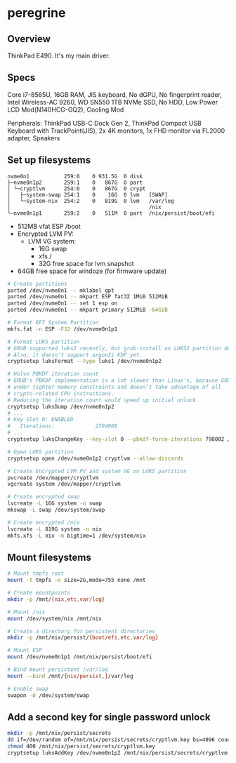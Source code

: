 # peregrine
## Overview
ThinkPad E490. It's my main driver.

## Specs
Core i7-8565U, 16GB RAM, JIS keyboard, No dGPU, No fingerprint reader, Intel Wireless-AC 9260, WD SN550 1TB NVMe SSD, No HDD, Low Power LCD Mod(N140HCG-GQ2), Cooling Mod

Peripherals: ThinkPad USB-C Dock Gen 2, ThinkPad Compact USB Keyboard with TrackPoint(JIS), 2x 4K monitors, 1x FHD monitor via FL2000 adapter, Speakers

## Set up filesystems
```
nvme0n1           259:0    0 931.5G  0 disk  
├─nvme0n1p2       259:1    0   867G  0 part  
│ └─cryptlvm      254:0    0   867G  0 crypt 
│   ├─system-swap 254:1    0    16G  0 lvm   [SWAP]
│   └─system-nix  254:2    0   819G  0 lvm   /var/log
│                                            /nix
└─nvme0n1p1       259:2    0   511M  0 part  /nix/persist/boot/efi
```

- 512MB vfat ESP /boot
- Encrypted LVM PV:
  - LVM VG system:
    - 16G swap
    - xfs /
    - 32G free space for lvm snapshot
- 64GB free space for windoze (for firmware update)

```sh
# Create partitions
parted /dev/nvme0n1 -- mklabel gpt
parted /dev/nvme0n1 -- mkpart ESP fat32 1MiB 512MiB
parted /dev/nvme0n1 -- set 1 esp on
parted /dev/nvme0n1 -- mkpart primary 512MiB -64GiB

# Format EFI System Partition
mkfs.fat -n ESP -F32 /dev/nvme0n1p1

# Format LUKS partition
# GRUB supported luks2 recently, but grub-install on LUKS2 partition doesn't work yet.
# Also, it doesn't support argon2i KDF yet.
cryptsetup luksFormat --type luks1 /dev/nvme0n1p2

# Halve PBKDF iteration count
# GRUB's PBKDF implementation is a lot slower than Linux's, because GRUB operates
# under tighter memory constraints and doesn’t take advantage of all
# crypto-related CPU instructions.
# Reducing the iteration count would speed up initial unlock.
cryptsetup luksDump /dev/nvme0n1p2
# ...
# Key Slot 0: ENABLED
#	Iterations:         	2394008
# ...
cryptsetup luksChangeKey --key-slot 0 --pbkdf-force-iterations 798002 /dev/nvme0n1p2

# Open LUKS partition
cryptsetup open /dev/nvme0n1p2 cryptlvm --allow-discards

# Create Encrypted LVM PV and system VG on LUKS partition
pvcreate /dev/mapper/cryptlvm
vgcreate system /dev/mapper/cryptlvm

# Create encrypted swap
lvcreate -L 16G system -n swap
mkswap -L swap /dev/system/swap

# Create encrypted /nix
lvcreate -L 819G system -n nix
mkfs.xfs -L nix -m bigtime=1 /dev/system/nix
```

## Mount filesystems
```sh
# Mount tmpfs root
mount -t tmpfs -o size=2G,mode=755 none /mnt

# Create mountpoints
mkdir -p /mnt/{nix,etc,var/log}

# Mount /nix
mount /dev/system/nix /mnt/nix

# Create a directory for persistent directories
mkdir -p /mnt/nix/persist/{boot/efi,etc,var/log}

# Mount ESP
mount /dev/nvme0n1p1 /mnt/nix/persist/boot/efi

# Bind mount persistent /var/log
mount --bind /mnt/{nix/persist,}/var/log

# Enable swap
swapon -d /dev/system/swap
```

## Add a second key for single password unlock
```sh
mkdir -p /mnt/nix/persist/secrets
dd if=/dev/random of=/mnt/nix/persist/secrets/cryptlvm.key bs=4096 count=1
chmod 400 /mnt/nix/persist/secrets/cryptlvm.key
cryptsetup luksAddKey /dev/nvme0n1p2 /mnt/nix/persist/secrets/cryptlvm.key
```
